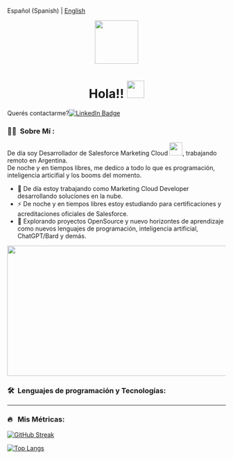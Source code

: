 
Español (Spanish) | <a href="https://www.linkedin.com/in/pablofacciano">English</a>

<p align="center"><img src="https://media.giphy.com/media/M9gbBd9nbDrOTu1Mqx/giphy.gif" width="100"/></p>


<p align="center">

</p>

<h1 align="center">Hola!! <img src="https://media.giphy.com/media/hvRJCLFzcasrR4ia7z/giphy.gif" width="40"></h1>
<p align="center" style="display:flex;align-items: center;">Querés contactarme? <a href="https://www.linkedin.com/in/pablofacciano"><img src="https://img.shields.io/badge/LinkedIn-blue?style=for-the-badge&logo=linkedin&logoColor=white" alt="LinkedIn Badge"></a></p>


### 👨‍💻 &nbsp;Sobre Mí :

<p>De día soy Desarrollador de Salesforce Marketing Cloud <img src="https://media.giphy.com/media/WUlplcMpOCEmTGBtBW/giphy.gif" width="30">, trabajando remoto en Argentina.<br>
De noche y en tiempos libres, me dedico a todo lo que es programación, inteligencia articifial y los booms del momento.</p>



- 🔭 De día estoy trabajando como Marketing Cloud Developer desarrollando soluciones en la nube.
- ⚡ De noche y en tiempos libres estoy estudiando para certificaciones y acreditaciones oficiales de Salesforce.
- 🌱 Explorando proyectos OpenSource y nuevo horizontes de aprendizaje como nuevos lenguajes de programación, inteligencia artificial, ChatGPT/Bard y demás.

<p align="center"><img src="https://media.giphy.com/media/dWesBcTLavkZuG35MI/giphy.gif" width="600" height="300"  /></p>

### 🛠 &nbsp;Lenguajes de programación y Tecnologías:


---

### 🔥 &nbsp; Mis Métricas:
[![GitHub Streak](http://github-readme-streak-stats.herokuapp.com?user=pablofacciano&theme=dark&background=000000)](https://git.io/streak-stats)

[![Top Langs](https://github-readme-stats.vercel.app/api/top-langs/?username=pablofacciano&layout=compact&theme=vision-friendly-dark)](https://github.com/anuraghazra/github-readme-stats)
